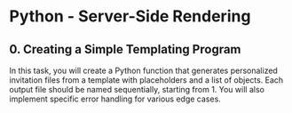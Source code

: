 # Python - Server-Side Rendering

## 0. Creating a Simple Templating Program
In this task, you will create a Python function that generates personalized invitation files from a template with placeholders and a list of objects. Each output file should be named sequentially, starting from 1. You will also implement specific error handling for various edge cases.
